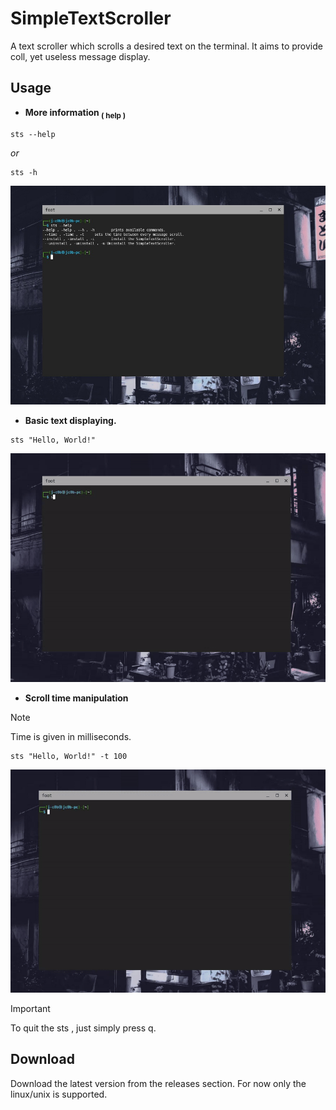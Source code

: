 # SimpleTextScroller

 A text scroller which scrolls a desired text on the terminal.
 It aims to provide coll, yet useless message display.

## Usage 
    
- **More information <sub>( help )</sub>**

```
sts --help 
```
*or*
```
sts -h
```
![](/assets/image/Img-1-showcase.jpg)



- **Basic text displaying.**

```
sts "Hello, World!"

``` 

![](/assets/gif/Usage-1-sts-showcase.gif)

- **Scroll time manipulation**
    
> [!NOTE]
> Time is given in milliseconds.

```
sts "Hello, World!" -t 100
```
![](/assets/gif/Usage-2-sts-showcase.gif)

> [!IMPORTANT]
> To quit the sts , just simply press q.

## Download
 Download the latest version from the releases section.
 For now only the linux/unix is supported.

